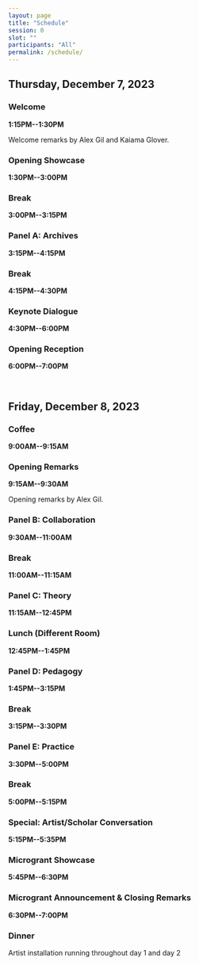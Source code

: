 ```yaml
---
layout: page
title: "Schedule"
session: 0
slot: ""
participants: "All"
permalink: /schedule/
---
```


## Thursday, December 7, 2023

### Welcome

**1:15PM--1:30PM**

Welcome remarks by Alex Gil and Kaiama Glover.

### Opening Showcase

**1:30PM--3:00PM**

### Break

**3:00PM--3:15PM**

### Panel A: Archives

**3:15PM--4:15PM**

### Break

**4:15PM--4:30PM**

### Keynote Dialogue

**4:30PM--6:00PM**

### Opening Reception

**6:00PM--7:00PM**

<br>

## Friday, December 8, 2023

### Coffee

**9:00AM--9:15AM**

### Opening Remarks

**9:15AM--9:30AM**

Opening remarks by Alex Gil.

### Panel B: Collaboration

**9:30AM--11:00AM**

### Break

**11:00AM--11:15AM**

### Panel C: Theory

**11:15AM--12:45PM**

### Lunch (Different Room)

**12:45PM--1:45PM**

### Panel D: Pedagogy

**1:45PM--3:15PM**

### Break

**3:15PM--3:30PM**

### Panel E: Practice

**3:30PM--5:00PM**

### Break

**5:00PM--5:15PM**

### Special: Artist/Scholar Conversation

**5:15PM--5:35PM**

### Microgrant Showcase

**5:45PM--6:30PM**

### Microgrant Announcement & Closing Remarks

**6:30PM--7:00PM**

### Dinner

Artist installation running throughout day 1 and day 2
